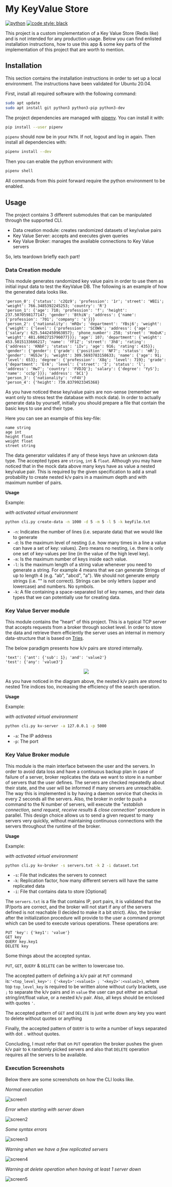 # My KeyValue Store

[![python](https://img.shields.io/badge/python-3.7%20%7C%203.8%20%7C%203.9-blue.svg)](https://img.shields.io/badge/python-3.7%20%7C%203.8%20%7C%203.9-blue.svg)   [![code style: black](https://img.shields.io/badge/code%20style-black-000000.svg)](https://github.com/psf/black)

This project is a custom implementation of a Key Value Store (Redis like) and is not intended for any production usage. 
Below you can find enlisted installation instructions, how to use this app & some key parts of the implementation of this project
that are worth to mention.


## Installation

This section contains the installation instructions in order to set up a local environment. The instructions
have been validated for Ubuntu 20.04.

First, install all required software with the following command:

```bash
sudo apt update
sudo apt install git python3 python3-pip python3-dev
```

The project dependencies are managed with [pipenv](https://docs.pipenv.org/en/latest/). You can install it with:

```bash
pip install --user pipenv
```

`pipenv` should now be in your `PATH`. If not, logout and log in again. Then install all dependencies with:

```bash
pipenv install --dev
```

Then you can enable the python environment with:

```bash
pipenv shell
```

All commands from this point forward require the python environment to be enabled.


## Usage

The project contains 3 different submodules that can be manipulated through the supported CLI. 

- Data creation module: creates randomized datasets of key/value pairs
- Key Value Server: accepts and executes given queries
- Key Value Broker: manages the available connections to Key Value servers

So, lets teardown briefly each part!

### Data Creation module

This module generates randomized key value pairs in order to use them as initial input data to test the KeyValue DB. 
The following is an example of how the generated data looks like.

```
'person_0': {'status': 'c2Qz9'; 'profession': '1r'; 'street': 'WBIi'; 'weight': 766.3485392245253; 'country': 'R'}
'person_1': {'age': 710; 'profession': 'f'; 'height': 237.5070598177147; 'gender': 'BthiN'; 'address': {'name': {'profession': '701'; 'company': 's'}}}
'person_2': {'nationality': 'mRQv'; 'department': 'YBsj6'; 'weight': {'weight': {'level': {'profession': 'SCOWk'; 'address': {'age': {'salary': 625.5442450963857}; 'phone_number': 258; 'street': 'HoQuK'; 'weight': 481.6002715796077}}}; 'age': 107; 'department': {'weight': 453.5015133666217; 'name': 'YF1Z'; 'street': '3h8'; 'rating': {'address': 'KNbF'; 'status': 'iIv'; 'age': 916; 'rating': 435}}; 'gender': {'gender': {'grade': {'position': 'NF7'; 'status': 'mR'}; 'gender': 'HG5Je'}; 'weight': 309.5693783158633; 'name': {'age': 91; 'level': 653}; 'degree': {'profession': 'X8q'; 'level': 719}; 'grade': {'department': 'ErA'; 'level': {'street': '3'; 'status': 'l'; 'address': 'Hw7'; 'country': 'FVDJQ'}; 'salary': {'degree': 'YyS'}; 'name': 'ccSp'}}}; 'address': 'bC1'}
'person_3': {'nationality': 'rF4V'}
'person_4': {'height': 739.8379923345368}
```

As you have noticed these key/value pairs are non-sense (remember we want only to stress test the database with mock
data). In order to actually generate data by yourself, initially you should prepare a file that contain the basic 
keys to use and their type. 

Here you can see an example of this key-file:

```
name string
age int
height float
weight float
street string
```

The data generator validates if any of these keys have an unknown data type. The accepted types are `string`, `int` & `float`. 
Although you may have noticed that in the mock data above many keys have as value a nested key/value pair. 
This is required by the given specification to add a small probability to create nested k/v pairs in a maximum depth 
and with maximum number of pairs.

**Usage**

Example:

_with activated virtual environment_

```bash
python cli.py create-data -n 1000 -d 5 -m 5 -l 5 -k keyFile.txt
```

- `-n`: Indicates the number of lines (i.e. separate data) that we would like to generate
- `-d`: Is the maximum level of nesting (i.e. how many times in a line a value can have a set of key: values). 
  Zero means no nesting, i.e. there is only one set of key-values per line (in the value of the high level key).
- `-m`: Is the maximum number of keys inside each value.
- `-l`: Is the maximum length of a string value whenever you need to generate a string. For example 4 means that we can generate Strings 
  of up to length 4 (e.g. "ab", "abcd", "a"). We should not generate empty strings (i.e. "" is not correct). Strings can be only letters 
  (upper and lowercase) and numbers. No symbols.
- `-k`: A file containing a space-separated list of key names, and their data types that we can potentially use for creating data.

### Key Value Server module

This module contains the "heart" of this project. This is a typical TCP server that accepts requests from a broker through socket level. In order to store
the data and retrieve them efficiently the server uses an internal in memory data-structure that is based on [Tries](https://en.wikipedia.org/wiki/Trie).

The below paradigm presents how k/v pairs are stored internally.

```
'text': {'ant': {'sub': 1}; 'and': 'value2'}
'test': {'any': 'value3'}
```

<p align="center">
  <img src="https://github.com/VangelisTsiatouras/my-kv-store/blob/main/assist_material/tries.png">
</p>

As you have noticed in the diagram above, the nested k/v pairs are stored to nested Trie indices too, increasing the efficiency of the search operation.

**Usage**

Example:

_with activated virtual environment_

```bash
python cli.py kv-server -a 127.0.0.1 -p 5000
```

- `-a`: The IP address
- `-p`: The port

### Key Value Broker module

This module is the main interface between the user and the servers. In order to avoid data loss and have a continuous backup plan in case of 
failure of a server, broker replicates the data we want to store in a number of servers that the user defines. The servers are checked repeatedly
about their state, and the user will be informed if many servers are unreachable. The way this is implemented is by having a daemon service that 
checks in every 2 seconds all the servers. Also, the broker in order to push a command to the N number of servers, will execute the "_establish connection, 
send request, receive results & close connection_" procedure in parallel. This design choice allows us to send a given request to many servers very quickly,
without maintaining continuous connections with the servers throughout the runtime of the broker.
 
 **Usage**

Example:

_with activated virtual environment_

```bash
python cli.py kv-broker -s servers.txt -k 2 -i dataset.txt
```

- `-s`: File that indicates the servers to connect
- `-k`: Replication factor, how many different servers will have the same replicated data
- `-i`: File that contains data to store [Optional]

The `servers.txt` is a file that contains IP, port pairs, it is validated that the IP/ports are correct, and the broker will not start if any of the
servers defined is not reachable (I decided to make it a bit strict). Also, the broker after the initialization procedure will provide to the user a 
command prompt which can be used to execute various operations. These operations are:

```
PUT 'key': {'key1': 'value'}
GET key
QUERY key.key1
DELETE key
```

Some things about the accepted syntax. 

`PUT`, `GET`, `QUERY` & `DELETE` can be written to lowercase too.

The accepted pattern of defining a k/v pair at `PUT` command is:`'<top_level_key>': {'<key1>':<value1> ; '<key2>':<value2>}`, where top `top_level_key` 
is required to be written alone without curly brackets, use `;` to separate the k/v pairs and in `value` the user can put either an actual string/int/float 
value, or a nested k/v pair. Also, all keys should be enclosed with quotes `'`.

The accepted pattern of `GET` and `DELETE` is just write down any key you want to delete without quotes or anything

Finally, the accepted pattern of `QUERY` is to write a number of keys separated with dot `.` without quotes.

Concluding, I must refer that on `PUT` operation the broker pushes the given k/v pair to k randomly picked servers 
and also that `DELETE` operation requires all the servers to be available.  

### Execution Screenshots

Below there are some screenshots on how the CLI looks like.

_Normal execution_

![screen1](https://github.com/VangelisTsiatouras/my-kv-store/blob/main/assist_material/screen_1.png)

_Error when starting with server down_

![screen2](https://github.com/VangelisTsiatouras/my-kv-store/blob/main/assist_material/screen_3.png)

_Some syntax errors_

![screen3](https://github.com/VangelisTsiatouras/my-kv-store/blob/main/assist_material/screen_4.png)

_Warning when we have a few replicated servers_

![screen4](https://github.com/VangelisTsiatouras/my-kv-store/blob/main/assist_material/screen_2.png)

_Warning at delete operation when having at least 1 server down_ 

![screen5](https://github.com/VangelisTsiatouras/my-kv-store/blob/main/assist_material/screen_5.png)

